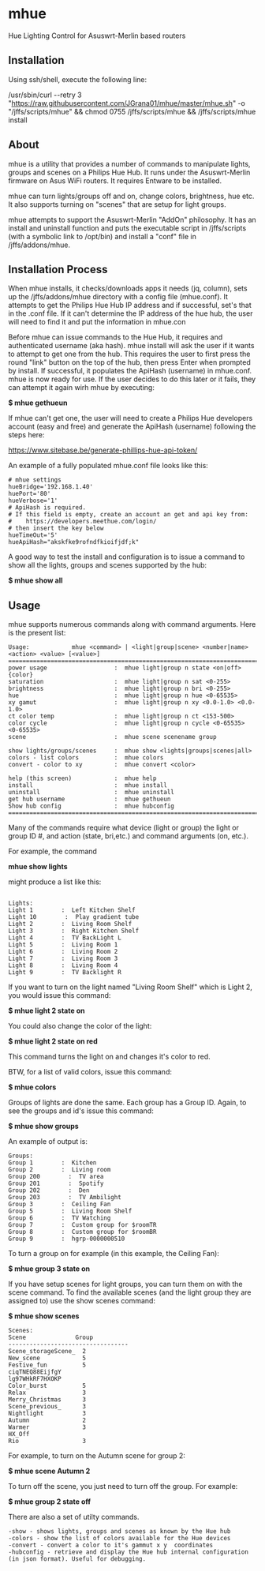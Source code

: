 # mhue
Hue Lighting Control for Asuswrt-Merlin based routers
## Installation
Using ssh/shell, execute the following line:

/usr/sbin/curl --retry 3 "https://raw.githubusercontent.com/JGrana01/mhue/master/mhue.sh" -o "/jffs/scripts/mhue" && chmod 0755 /jffs/scripts/mhue && /jffs/scripts/mhue install

## About
mhue is a utility that provides a number of commands to manipulate lights, groups and scenes on a Philips Hue Hub.
It runs under the Asuswrt-Merlin firmware on Asus WiFi routers. It requires Entware to be installed.

mhue can turn lights/groups off and on, change colors, brightness, hue etc. It also supports turning on "scenes" that are setup for light groups.

mhue attempts to support the Asuswrt-Merlin "AddOn" philosophy. It has an install and uninstall function and puts the executable script in /jffs/scripts (with a
symbolic link to /opt/bin) and install a "conf" file in /jffs/addons/mhue.

## Installation Process

When mhue installs, it checks/downloads apps it needs (jq, column), sets up the /jffs/addons/mhue directory with a config file (mhue.conf).
It attempts to get the Philips Hue Hub IP address and if successful, set's that in the .conf file.
If it can't determine the IP address of the hue hub, the user will need to find it and put the information in mhue.con

Before mhue can issue commands to the Hue Hub, it requires and authenticated username (aka hash). mhue install will ask the user if it wants to
attempt to get one from the hub.
This requires the user to first press the round "link" button on the top of the hub, then press Enter when prompted by install.
If successful, it populates the ApiHash (username) in mhue.conf. mhue is now ready for use.
If the user decides to do this later or it fails, they can attempt it again wirh mhue by executing:

**$ mhue gethueun**

If mhue can't get one, the user will need to create a Philips Hue developers account (easy and free) and generate the ApiHash (username) following the steps here:

https://www.sitebase.be/generate-phillips-hue-api-token/

An example of a fully populated mhue.conf file looks like this:

```
# mhue settings
hueBridge='192.168.1.40'
huePort='80'
hueVerbose='1'
# ApiHash is required.
# If this field is empty, create an account an get and api key from:
#    https://developers.meethue.com/login/
# then insert the key below
hueTimeOut='5'
hueApiHash="akskfke9rofndfkioifjdf;k"
```
A good way to test the install and configuration is to issue a command to show all the lights, groups and scenes supported by the hub:

**$ mhue show all**

## Usage
mhue supports numerous commands along with command arguments. Here is the present list:

```
Usage:            mhue <command> | <light|group|scene> <number|name> <action> <value> [<value>]
==========================================================================
power usage                   :  mhue light|group n state <on|off> {color}
saturation                    :  mhue light|group n sat <0-255>
brightness                    :  mhue light|group n bri <0-255>
hue                           :  mhue light|group n hue <0-65535>
xy gamut                      :  mhue light|group n xy <0.0-1.0> <0.0-1.0>
ct color temp                 :  mhue light|group n ct <153-500>
color cycle                   :  mhue light|group n cycle <0-65535> <0-65535>
scene                         :  mhue scene scenename group

show lights/groups/scenes     :  mhue show <lights|groups|scenes|all>
colors - list colors          :  mhue colors
convert - color to xy         :  mhue convert <color>

help (this screen)            :  mhue help
install                       :  mhue install
uninstall                     :  mhue uninstall
get hub username              :  mhue gethueun
Show hub config               :  mhue hubconfig
==========================================================================
```
Many of the commands require what device (light or group) the light or group ID #, and action (state, bri,etc.) and command arguments (on, etc.).

For example, the command

**mhue show lights**

might produce a list like this:

```

Lights:
Light 1        :  Left Kitchen Shelf
Light 10        :  Play gradient tube
Light 2        :  Living Room Shelf
Light 3        :  Right Kitchen Shelf
Light 4        :  TV BackLight L
Light 5        :  Living Room 1
Light 6        :  Living Room 2
Light 7        :  Living Room 3
Light 8        :  Living Room 4
Light 9        :  TV Backlight R
```

If you want to turn on the light named "Living Room Shelf" which is Light 2, you would issue this command:

**$ mhue light 2 state on**

You could also change the color of the light:

**$ mhue light 2 state on red**

This command turns the light on and changes it's color to red.

BTW, for a list of valid colors, issue this command:

**$ mhue colors**

Groups of lights are done the same. Each group has a Group ID. Again, to see the groups and id's issue this command:

**$ mhue show groups**

An example of output is:

```
Groups:
Group 1        :  Kitchen
Group 2        :  Living room
Group 200        :  TV area
Group 201        :  Spotify
Group 202        :  Den
Group 203        :  TV Ambilight
Group 3        :  Ceiling Fan
Group 5        :  Living Room Shelf
Group 6        :  TV Watching
Group 7        :  Custom group for $roomTR
Group 8        :  Custom group for $roomBR
Group 9        :  hgrp-0000000510
```

To turn a group on for example (in this example, the Ceiling Fan):

**$ mhue group 3 state on**

If you have setup scenes for light groups, you can turn them on with the scene command.
To find the available scenes (and the light group they are assigned to) use the show scenes command:

**$ mhue show scenes**

```
Scenes:
Scene              Group
----------------------------------
Scene_storageScene_  2
New_scene            5
Festive_fun          5
ciqTNEQ88EijfgY
lg97WHkRF7HXOKP
Color_burst          5
Relax                3
Merry_Christmas      3
Scene_previous_      3
Nightlight           3
Autumn               2
Warmer               3
HX_Off
Rio                  3
```
For example, to turn on the Autumn scene for group 2:

**$ mhue scene Autumn 2**

To turn off the scene, you just need to turn off the group. For example:

**$ mhue group 2 state off**

There are also a set of utilty commands.
```
-show - shows lights, groups and scenes as known by the Hue hub
-colors - show the list of colors available for the Hue devices
-convert - convert a color to it's gammut x y  coordinates
-hubconfig - retrieve and display the Hue hub internal configuration (in json format). Useful for debugging.
```

